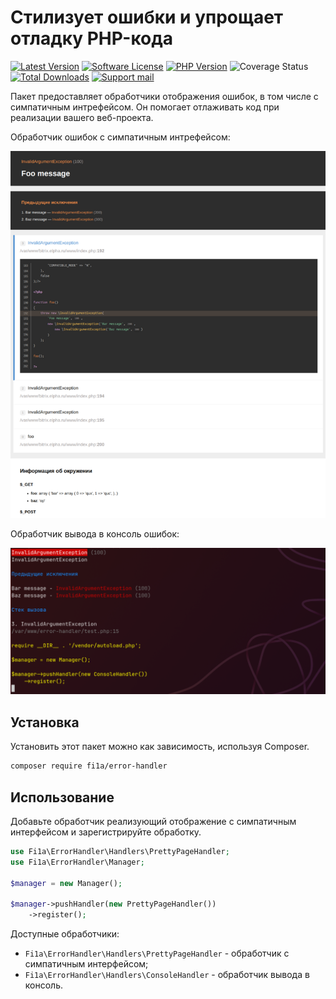 # Стилизует ошибки и упрощает отладку PHP-кода

[![Latest Version][badge-release]][packagist]
[![Software License][badge-license]][license]
[![PHP Version][badge-php]][php]
![Coverage Status][badge-coverage]
[![Total Downloads][badge-downloads]][downloads]
[![Support mail][badge-mail]][mail]

Пакет предоставляет обработчики отображения ошибок, в том числе с симпатичным интрефейсом. Он помогает отлаживать код при
реализации вашего веб-проекта.

Обработчик ошибок с симпатичным интрефейсом:

![Обработчик ошибок с симпатичным интрефейсом](images/error-handler-pretty-page.png)

Обработчик вывода в консоль ошибок:

![Обработчик вывода в консоль ошибок](images/error-handler-console.png)

## Установка

Установить этот пакет можно как зависимость, используя Composer.

``` bash
composer require fi1a/error-handler
```

## Использование

Добавьте обработчик реализующий отображение с симпатичным интерфейсом и зарегистрируйте обработку.

```php
use Fi1a\ErrorHandler\Handlers\PrettyPageHandler;
use Fi1a\ErrorHandler\Manager;

$manager = new Manager();

$manager->pushHandler(new PrettyPageHandler())
    ->register();
```

Доступные обработчики:

- `Fi1a\ErrorHandler\Handlers\PrettyPageHandler` - обработчик с симпатичным интерфейсом;
- `Fi1a\ErrorHandler\Handlers\ConsoleHandler` - обработчик вывода в консоль.

[badge-release]: https://img.shields.io/packagist/v/fi1a/error-handler?label=release
[badge-license]: https://img.shields.io/github/license/fi1a/error-handler?style=flat-square
[badge-php]: https://img.shields.io/packagist/php-v/fi1a/error-handler?style=flat-square
[badge-coverage]: https://img.shields.io/badge/coverage-100%25-green
[badge-downloads]: https://img.shields.io/packagist/dt/fi1a/error-handler.svg?style=flat-square&colorB=mediumvioletred
[badge-mail]: https://img.shields.io/badge/mail-support%40fi1a.ru-brightgreen

[packagist]: https://packagist.org/packages/fi1a/error-handler
[license]: https://github.com/fi1a/error-handler/blob/master/LICENSE
[php]: https://php.net
[downloads]: https://packagist.org/packages/fi1a/error-handler
[mail]: mailto:support@fi1a.ru